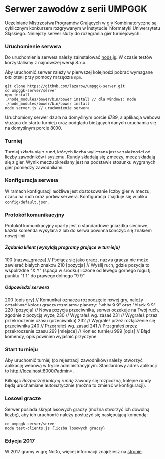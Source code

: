 # Serwer zawodów z serii UMPGGK

Uczelniane Mistrzostwa Programów Grających w gry Kombinatoryczne są cyklicznym konkursem
rozgrywanym w Instytucie Informatyki Uniwersytetu Śląskiego.
Niniejszy serwer służy do rozegrania gier turniejowych.

### Uruchomienie serwera

Do uruchomienia serwera należy zainstalować [node.js](https://nodejs.org/en/). W czasie testów korzystaliśmy
z najnowszej wersji 8.x.x.

Aby uruchomić serwer należy w pierwszej kolejności pobrać wymagane biblioteki przy pomocy narzędzia `npm`.
```
git clone https://github.com/lazarow/umpggk-server.git
cd umpggk-server/server
npm install
./node_modules/bower/bin/bower install // dla Windows: node ./node_modules/bower/bin/bower install
node server.js // uruchomienie serwera
```
Uruchomiony serwer działa na domyślnym porcie 6789, a aplikacja webowa służąca do startu turnieju oraz podglądu bieżących danych uruchamia się na domyślnym porcie 8000.

### Turniej

Turniej składa się z rund, których liczba wyliczana jest w zależności od liczby zawodników i systemu. Rundy
składają się z meczy, mecz składają się z gier. Wynik meczu określany jest na podstawie stosunku wygranych gier pomiędzy zawodnikami.

### Konfiguracja serwera

W ramach konfiguracji możliwe jest dostosowanie liczby gier w meczu, czasu na ruch oraz portów serwera. Konfiguracja znajduje się w pliku `config/default.json`.

### Protokół komunikacyjny

Protokół komunikacyjny oparty jest o standardowe gniazdka sieciowe, każda komenda wysyłana z lub do serwa powinna kończyć się znakiem nowej linii.

##### Żądania klient (wysyłają programy grające w turnieju)

100 [nazwa_gracza]	// Podłącz się jako gracz, nazwa gracza nie może zawierać białych znakow
210 [pozycja]		// Wyślij ruch, gdzie pozycja to wspolrzdne "X Y" (spacja w środku) liczone od lewego gornego rogu tj. punktu "1 1" do prawego dolnego "9 9"

##### Odpowiedzi serwera

200 [opis gry]		// Komunikat oznacza rozpoczęcie nowej gry, należy oczekiwać koloru gracza rozmiarow planszy: "white 9 9" oraz "black 9 9"
220 [pozycja]		// Nowa pozycja przeciwnika, serwer oczekuje na Twój ruch, zgodnie z pozycją wyzej
230					// Wygrałeś wg. zasad
231					// Wygrałeś przez przekroczenie czasu (przeciwnika)
232					// Wygrałeś przez rozłączenie się przeciwnika
240					// Przegrałeś wg. zasad
241					// Przegrałeś przez przekroczenie czasu
299 [miejsce]		// Koniec turnieju
999	[opis]			// Błąd komendy, opis powinien wyjaśnić przyczyne

### Start turnieju

Aby uruchomić turniej (po rejestracji zawodników) należy otworzyć aplikację webową w trybie administracyjnym. Standardowy adres aplikacji to [http://localhost:8000/?admin=](http://localhost:8000/?admin=).

Kilkając _Rozpocznij kolejną rundę_ zawody się rozpoczną, kolejne rundy będą uruchamiane automatycznie (można to zmienić w konfiguracji).

### Losowi gracze

Serwer posiada skrypt losowych graczy (można stworzyć ich dowolną liczbę), aby ich uruchomić należy posłużyć się następującą komendą:
```
cd umpggk-server/server
node test-clients.js {liczba losowych graczy}
```

### Edycja 2017

W 2017 gramy w grę NoGo, więcej informacji znajdziesz na [stronie](http://ii.us.edu.pl/umpggk2017/).
